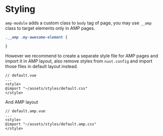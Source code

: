 # Styling
`amp-module` adds a custom class to `body` tag of page, you may use `__amp` class to target elements only in AMP pages.

```css
.__amp .my-awesome-element {

}
```
However we recommend to create a separate style file for AMP pages and import it in AMP layout, also remove styles from `nuxt.config` and import those files in default layout instead.

```vue
// default.vue
...
<style>
@import "~/assets/styles/default.css"
</style>
```

And AMP layout

```vue
// default.amp.vue
...
<style>
@import "~/assets/styles/default.amp.css"
</style>
```
